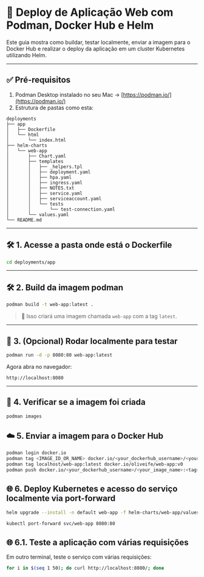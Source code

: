 
# 🚀 Deploy de Aplicação Web com Podman, Docker Hub e Helm

Este guia mostra como buildar, testar localmente, enviar a imagem para o Docker Hub e realizar o deploy da aplicação em um cluster Kubernetes utilizando Helm.

---

## ✅ Pré-requisitos

1. Podman Desktop instalado no seu Mac → [https://podman.io/](https://podman.io/)
2. Estrutura de pastas como esta:

```
deployments
├── app
│   ├── Dockerfile
│   └── html
│       └── index.html
├── helm-charts
│   └── web-app
│       ├── Chart.yaml
│       ├── templates
│       │   ├── _helpers.tpl
│       │   ├── deployment.yaml
│       │   ├── hpa.yaml
│       │   ├── ingress.yaml
│       │   ├── NOTES.txt
│       │   ├── service.yaml
│       │   ├── serviceaccount.yaml
│       │   └── tests
│       │       └── test-connection.yaml
│       └── values.yaml
└── README.md
```

---

## 🛠️ 1. Acesse a pasta onde está o Dockerfile

```bash
cd deployments/app
```

---

## 🛠️ 2. Build da imagem podman

```bash
podman build -t web-app:latest .
```

> 📌 Isso criará uma imagem chamada `web-app` com a tag `latest`.

---

## 🧪 3. (Opcional) Rodar localmente para testar

```bash
podman run -d -p 8080:80 web-app:latest
```

Agora abra no navegador:

```
http://localhost:8080
```

---

## 🧼 4. Verificar se a imagem foi criada

```bash
podman images
```

## ☁️ 5. Enviar a imagem para o Docker Hub

```bash
podman login docker.io
podman tag <IMAGE_ID_OR_NAME> docker.io/<your_dockerhub_username>/<your_image_name>:<tag>
podman tag localhost/web-app:latest docker.io/oliveife/web-app:v0
podman push docker.io/<your_dockerhub_username>/<your_image_name>:<tag>

```


## 🌐 6. Deploy Kubernetes e acesso do serviço localmente via port-forward

```bash
helm upgrade --install -n default web-app -f helm-charts/web-app/values.yaml  helm-charts/web-app/

kubectl port-forward svc/web-app 8080:80
```

## 🌐 6.1. Teste a aplicação com várias requisições

Em outro terminal, teste o serviço com várias requisições:

```bash
for i in $(seq 1 50); do curl http://localhost:8080/; done

```
